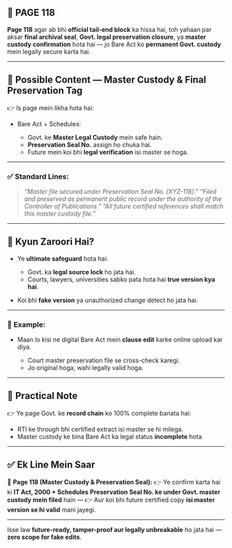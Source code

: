 ## 📄 **PAGE 118**

**Page 118** agar ab bhi **official tail-end block** ka hissa hai, toh yahaan par aksar **final archival seal**, **Govt. legal preservation closure**, ya **master custody confirmation** hota hai — jo Bare Act ko **permanent Govt. custody** mein legally secure karta hai.

---

## 🔹 **Possible Content — Master Custody & Final Preservation Tag**

👉 Is page mein likha hota hai:

* Bare Act + Schedules:

  * Govt. ke **Master Legal Custody** mein safe hain.
  * **Preservation Seal No.** assign ho chuka hai.
  * Future mein koi bhi **legal verification** isi master se hoga.

---

### ✅ **Standard Lines:**

> *“Master file secured under Preservation Seal No. \[XYZ-118].”*
> *“Filed and preserved as permanent public record under the authority of the Controller of Publications.”*
> *“All future certified references shall match this master custody file.”*

---

## 🔹 **Kyun Zaroori Hai?**

* Ye **ultimate safeguard** hota hai:

  * Govt. ka **legal source lock** ho jata hai.
  * Courts, lawyers, universities sabko pata hota hai **true version kya hai**.
* Koi bhi **fake version** ya unauthorized change detect ho jata hai.

---

### 🧩 **Example:**

* Maan lo kisi ne digital Bare Act mein **clause edit** karke online upload kar diya.

  * Court master preservation file se cross-check karegi.
  * Jo original hoga, wahi legally valid hoga.

---

## 🔹 **Practical Note**

👉 Ye page Govt. ke **record chain** ko 100% complete banata hai:

* RTI ke through bhi certified extract isi master se hi milega.
* Master custody ke bina Bare Act ka legal status **incomplete** hota.

---

## ✅ **Ek Line Mein Saar**

📌 **Page 118 (Master Custody & Preservation Seal):**
👉 Ye confirm karta hai ki **IT Act, 2000 + Schedules** **Preservation Seal No. ke under Govt. master custody mein filed** hain —
👉 Aur koi bhi future certified copy **isi master version se hi valid** mani jayegi.

---

Isse law **future-ready, tamper-proof aur legally unbreakable** ho jata hai — **zero scope for fake edits**.
